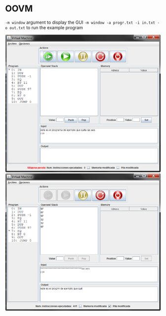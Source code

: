 # OOVM
``-m window`` argument to display the GUI
``-m window -a progr.txt -i in.txt -o out.txt`` to run the example program

![GUI](/GUIsample.png "GUI")
![GUI](/GUIrunningsample.png "GUI")
